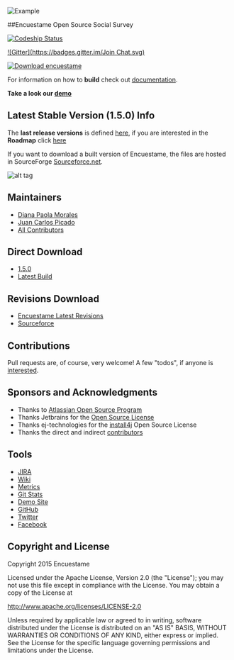 ![Example](http://encuestame.org/logos/horizontal/enuestame_horizontal_small_alpha.png)

##Encuestame Open Source Social Survey

[![Codeship Status](https://www.codeship.io/projects/8538ea80-0137-0131-7612-4e2d0a4396c2/status)](https://www.codeship.io/)

[![Gitter](https://badges.gitter.im/Join Chat.svg)](https://gitter.im/encuestame/encuestame?utm_source=badge&utm_medium=badge&utm_campaign=pr-badge&utm_content=badge)

[![Download encuestame](https://img.shields.io/sourceforge/dw/encuestame.svg)](https://sourceforge.net/projects/encuestame/files/latest/download)

For information on how to **build** check out [documentation](http://www.encuestame.org/wiki/display/DOC/How+to+build+Encuestame).

**Take a look our [demo](http://www.encuestame.org/demo)**

## Latest Stable Version (1.5.0) Info

The **last release versions** is defined [here](http://encuestame.org/wiki/display/RELEASE/), if you are interested in the **Roadmap** click [here](http://www.encuestame.org/issues/browse/ENCUESTAME?report=com.atlassian.jirafisheyeplugin:fisheye-projectpanel&mode=changesets#selectedTab=com.atlassian.jira.plugin.system.project%3Aroadmap-panel)

If you want to download a built version of Encuestame, the files are hosted in SourceForge [Sourceforce.net](http://sourceforge.net/projects/encuestame/files/).

![alt tag](http://www.encuestame.org/screenshots/widgets.jpg)

## Maintainers
* [Diana Paola Morales](http://at.linkedin.com/in/dianmorales/)
* [Juan Carlos Picado](http://www.jotadeveloper.me)
* [All Contributors](https://github.com/encuestame/encuestame/graphs/contributors)

## Direct Download
* [1.5.0](https://sourceforge.net/projects/encuestame/files/latest/download?source=files)
* [Latest Build](http://encuestame.org/build/browse/ENME-PRO/latestSuccessful/artifact/shared/encuestame.war/encuestame.war)

## Revisions Download

* [Encuestame Latest Revisions](http://www.encuestame.org/revisions/)
* [Sourceforce](http://sourceforge.net/projects/encuestame/?source=directory)

## Contributions
Pull requests are, of course, very welcome! A few "todos", if anyone is [interested](http://www.encuestame.org/wiki/display/DEVELOPMENT/Commiters+Guidelines).

## Sponsors and Acknowledgments
* Thanks to [Atlassian Open Source Program](http://www.atlassian.com/)
* Thanks Jetbrains for the [Open Source License](http://www.jetbrains.com/idea/buy/choose_edition.jsp?license=OPEN_SOURCE)
* Thanks ej-technologies for the [install4j](https://www.ej-technologies.com/products/install4j/overview.html) Open Source License
* Thanks the direct and indirect [contributors](https://github.com/encuestame/encuestame/graphs/contributors)

## Tools

* [JIRA](http://www.encuestame.org/issues)
* [Wiki](http://www.encuestame.org/wiki)
* [Metrics](http://www.encuestame.org/clover)
* [Git Stats](http://encuestame.org/git-stats/)
* [Demo Site](http://www.encuestame.org/demo)
* [GitHub](http://github.com/encuestame)
* [Twitter](http://www.twitter.com/encuestame)
* [Facebook](https://www.facebook.com/encuestame)


Copyright and License
---------------------

Copyright 2015 Encuestame

Licensed under the Apache License, Version 2.0 (the "License");
you may not use this file except in compliance with the License.
You may obtain a copy of the License at

   http://www.apache.org/licenses/LICENSE-2.0

Unless required by applicable law or agreed to in writing, software
distributed under the License is distributed on an "AS IS" BASIS,
WITHOUT WARRANTIES OR CONDITIONS OF ANY KIND, either express or implied.
See the License for the specific language governing permissions and
limitations under the License.

